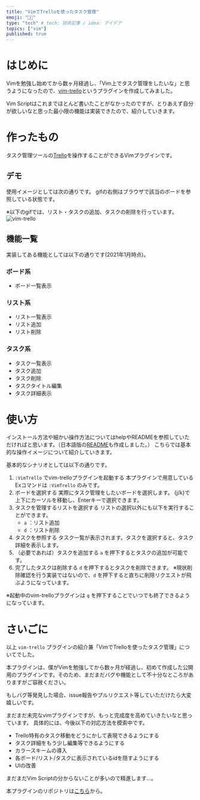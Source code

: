 ```yaml
---
title: "VimでTrelloを使ったタスク管理"
emoji: "👨‍💻"
type: "tech" # tech: 技術記事 / idea: アイデア
topics: ["vim"]
published: true
---
```

# はじめに
Vimを勉強し始めてから数ヶ月経過し、「Vim上でタスク管理をしたいな」と思うようになったので、[vim-trello](https://github.com/yoshio15/vim-trello)というプラグインを作成してみました。

Vim Scriptはこれまでほとんど書いたことがなかったのですが、とりあえず自分が欲しいなと思った最小限の機能は実装できたので、紹介していきます。

# 作ったもの
タスク管理ツールの[Trello](https://trello.com/ja)を操作することができるVimプラグインです。

## デモ
使用イメージとしては次の通りです。
gifの右側はブラウザで該当のボードを参照している状態です。

※以下のgifでは、リスト・タスクの追加、タスクの削除を行っています。
![vim-trello](https://user-images.githubusercontent.com/51875964/104832855-b1da0380-58d7-11eb-90cc-a8697a5f44cf.gif)

## 機能一覧
実装してある機能としては以下の通りです(2021年1月時点)。

### ボード系
- ボード一覧表示
### リスト系
- リスト一覧表示
- リスト追加
- リスト削除
### タスク系
- タスク一覧表示
- タスク追加
- タスク削除
- タスクタイトル編集
- タスク詳細表示


# 使い方
インストール方法や細かい操作方法についてはhelpやREADMEを参照していただければと思います。（日本語版の[README](https://github.com/yoshio15/vim-trello/blob/main/README_ja.md)も作成しました。）
こちらでは基本的な操作イメージについて紹介していきます。

基本的なシナリオとしては以下の通りです。

1. `:VimTrello` でvim-trelloプラグインを起動する
    本プラグインで用意しているExコマンドは `:VimTrello` のみです。
2. ボードを選択する
    実際にタスク管理をしたいボードを選択します。
    {j/k}で上下にカーソルを移動し、Enterキーで選択できます。
3. タスクを管理するリストを選択する
    リストの選択以外にも以下を実行することができます。
    - `a` ：リスト追加
    - `d` ：リスト削除
4. タスクを参照する
    タスク一覧が表示されます。タスクを選択すると、タスク詳細を表示します。
5. （必要であれば）タスクを追加する
    `a` を押下するとタスクの追加が可能です。
6. 完了したタスクは削除する
    `d` を押下するとタスクを削除できます。
    ※現状削除確認を行う実装ではないので、`d` を押下すると直ちに削除リクエストが飛ぶようになっています。

※起動中のvim-trelloプラグインは `q` を押下することでいつでも終了できるようになっています。

# さいごに
以上 `vim-trello` プラグインの紹介兼「VimでTrelloを使ったタスク管理」についてでした。

本プラグインは、僕がVimを勉強してから数ヶ月が経過し、初めて作成した公開用のプラグインです。そのため、まだまだバグや機能として不十分なところがありますがご容赦ください。

もしバグ等発見した場合、issue報告やプルリクエスト等していただけたら大変嬉しいです。

まだまだ未完なvimプラグインですが、もっと完成度を高めていきたいなと思っています。
具体的には、今後以下の対応方法を模索中です。
- Trello特有のタスク移動をどうにかして表現できるようにする
- タスク詳細をもう少し編集等できるようにする
- カラースキームの導入
- 各ボード/リスト/タスクに表示されているidを隠すようにする
- UIの改善

まだまだVim Scriptの分からないことが多いので精進します...。

本プラグインのリポジトリは[こちら](https://github.com/yoshio15/vim-trello)から。
